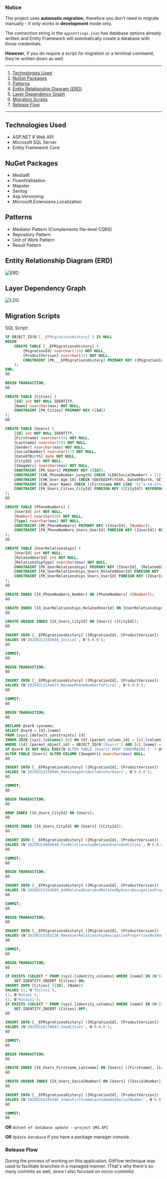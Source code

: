 ### Notice
The project uses **automatic migration**, therefore you don't need to migrate manually - It only works in **development** mode only.

The connection string in the `appsettings.json` has database options already written and Entity Framework will automatically create a database with those credentials.

**However**, If you do require a script for migration or a terminal command, they're written down as well.

---

1. [Technologies Used](#technologies-used)  
2. [NuGet Packages](#nuget-packages)  
3. [Patterns](#patterns)  
4. [Entity Relationship Diagram (ERD)](#entity-relationship-diagram-erd)  
5. [Layer Dependency Graph](#layer-dependency-graph)  
6. [Migration Scripts](#migration-scripts)
7. [Release Flow](#release-flow)

---

## Technologies Used
- ASP.NET 8 Web API
- Microsoft SQL Server
- Entity Framework Core

## NuGet Packages
- MediatR
- FluentValidation
- Mapster
- Serilog
- Asp.Versioning
- Microsoft.Extensions.Localization

## Patterns
- Mediator Pattern (Complements file-level CQRS)
- Repository Pattern
- Unit of Work Pattern
- Result Pattern

## Entity Relationship Diagram (ERD)
![ERD](https://i.imgur.com/bcTw3iC.png)

## Layer Dependency Graph
![LDG](https://i.imgur.com/4zmh7TF.png)

## Migration Scripts
SQL Script:
```sql
IF OBJECT_ID(N'[__EFMigrationsHistory]') IS NULL
BEGIN
    CREATE TABLE [__EFMigrationsHistory] (
        [MigrationId] nvarchar(150) NOT NULL,
        [ProductVersion] nvarchar(32) NOT NULL,
        CONSTRAINT [PK___EFMigrationsHistory] PRIMARY KEY ([MigrationId])
    );
END;
GO

BEGIN TRANSACTION;
GO

CREATE TABLE [Cities] (
    [Id] int NOT NULL IDENTITY,
    [Name] nvarchar(max) NOT NULL,
    CONSTRAINT [PK_Cities] PRIMARY KEY ([Id])
);
GO

CREATE TABLE [Users] (
    [Id] int NOT NULL IDENTITY,
    [Firstname] nvarchar(50) NOT NULL,
    [Lastname] nvarchar(50) NOT NULL,
    [Gender] nvarchar(max) NOT NULL,
    [SocialNumber] nvarchar(11) NOT NULL,
    [DateOfBirth] date NOT NULL,
    [CityId] int NOT NULL,
    [ImageUri] nvarchar(max) NOT NULL,
    CONSTRAINT [PK_Users] PRIMARY KEY ([Id]),
    CONSTRAINT [CHK_PhoneNumber_Length] CHECK (LEN(SocialNumber) = 11),
    CONSTRAINT [CHK_User_Age_18] CHECK (DATEDIFF(YEAR, DateOfBirth, GETDATE()) >= 18),
    CONSTRAINT [CHK_User_Name] CHECK ((Firstname NOT LIKE '%[^a-zA-Z]%' AND Lastname NOT LIKE '%[^a-zA-Z]%')),
    CONSTRAINT [FK_Users_Cities_CityId] FOREIGN KEY ([CityId]) REFERENCES [Cities] ([Id]) ON DELETE CASCADE
);
GO

CREATE TABLE [PhoneNumbers] (
    [UserId] int NOT NULL,
    [Number] nvarchar(50) NOT NULL,
    [Type] nvarchar(max) NOT NULL,
    CONSTRAINT [PK_PhoneNumbers] PRIMARY KEY ([UserId], [Number]),
    CONSTRAINT [FK_PhoneNumbers_Users_UserId] FOREIGN KEY ([UserId]) REFERENCES [Users] ([Id]) ON DELETE CASCADE
);
GO

CREATE TABLE [UserRelationships] (
    [UserId] int NOT NULL,
    [RelatedUserId] int NOT NULL,
    [RelationshipType] nvarchar(max) NOT NULL,
    CONSTRAINT [PK_UserRelationships] PRIMARY KEY ([UserId], [RelatedUserId]),
    CONSTRAINT [FK_UserRelationships_Users_RelatedUserId] FOREIGN KEY ([RelatedUserId]) REFERENCES [Users] ([Id]),
    CONSTRAINT [FK_UserRelationships_Users_UserId] FOREIGN KEY ([UserId]) REFERENCES [Users] ([Id])
);
GO

CREATE INDEX [IX_PhoneNumbers_Number] ON [PhoneNumbers] ([Number]);
GO

CREATE INDEX [IX_UserRelationships_RelatedUserId] ON [UserRelationships] ([RelatedUserId]);
GO

CREATE UNIQUE INDEX [IX_Users_CityId] ON [Users] ([CityId]);
GO

INSERT INTO [__EFMigrationsHistory] ([MigrationId], [ProductVersion])
VALUES (N'20250312193648_Initial', N'8.0.0');
GO

COMMIT;
GO

BEGIN TRANSACTION;
GO

INSERT INTO [__EFMigrationsHistory] ([MigrationId], [ProductVersion])
VALUES (N'20250313144423_RenamePhoneNumberToPlural', N'8.0.0');
GO

COMMIT;
GO

BEGIN TRANSACTION;
GO

DECLARE @var0 sysname;
SELECT @var0 = [d].[name]
FROM [sys].[default_constraints] [d]
INNER JOIN [sys].[columns] [c] ON [d].[parent_column_id] = [c].[column_id] AND [d].[parent_object_id] = [c].[object_id]
WHERE ([d].[parent_object_id] = OBJECT_ID(N'[Users]') AND [c].[name] = N'ImageUri');
IF @var0 IS NOT NULL EXEC(N'ALTER TABLE [Users] DROP CONSTRAINT [' + @var0 + '];');
ALTER TABLE [Users] ALTER COLUMN [ImageUri] nvarchar(max) NULL;
GO

INSERT INTO [__EFMigrationsHistory] ([MigrationId], [ProductVersion])
VALUES (N'20250313230946_MakeImageUriNullableForUsers', N'8.0.0');
GO

COMMIT;
GO

BEGIN TRANSACTION;
GO

DROP INDEX [IX_Users_CityId] ON [Users];
GO

CREATE INDEX [IX_Users_CityId] ON [Users] ([CityId]);
GO

INSERT INTO [__EFMigrationsHistory] ([MigrationId], [ProductVersion])
VALUES (N'20250314000848_FixRelationshipBetweenUsersAndCities', N'8.0.0');
GO

COMMIT;
GO

BEGIN TRANSACTION;
GO

INSERT INTO [__EFMigrationsHistory] ([MigrationId], [ProductVersion])
VALUES (N'20250315163609_AddRelatedUsersAndRelatedByUsersNavigationProperties', N'8.0.0');
GO

COMMIT;
GO

BEGIN TRANSACTION;
GO

INSERT INTO [__EFMigrationsHistory] ([MigrationId], [ProductVersion])
VALUES (N'20250315203238_MakeUserRelationshipNavigationPropertiesNotRequired', N'8.0.0');
GO

COMMIT;
GO

BEGIN TRANSACTION;
GO

IF EXISTS (SELECT * FROM [sys].[identity_columns] WHERE [name] IN (N'Id', N'Name') AND [object_id] = OBJECT_ID(N'[Cities]'))
    SET IDENTITY_INSERT [Cities] ON;
INSERT INTO [Cities] ([Id], [Name])
VALUES (1, N'Tbilisi'),
(2, N'Batumi'),
(3, N'Kutaisi');
IF EXISTS (SELECT * FROM [sys].[identity_columns] WHERE [name] IN (N'Id', N'Name') AND [object_id] = OBJECT_ID(N'[Cities]'))
    SET IDENTITY_INSERT [Cities] OFF;
GO

INSERT INTO [__EFMigrationsHistory] ([MigrationId], [ProductVersion])
VALUES (N'20250316170042_SeedCities', N'8.0.0');
GO

COMMIT;
GO

BEGIN TRANSACTION;
GO

CREATE INDEX [IX_Users_Firstname_Lastname] ON [Users] ([Firstname], [Lastname]);
GO

CREATE UNIQUE INDEX [IX_Users_SocialNumber] ON [Users] ([SocialNumber]);
GO

INSERT INTO [__EFMigrationsHistory] ([MigrationId], [ProductVersion])
VALUES (N'20250316195446_IndexFirstnameLastnameAndSocialNumber', N'8.0.0');
GO

COMMIT;
GO
```

**OR**
`dotnet ef database update --project UMS.API`

**OR**
`Update-Database` if you have a package manager console.

### Release Flow
During the process of working on this application, GitFlow technique was used to facilitate branches in a managed manner. (That's why there's so many commits as well, since I also focused on micro-commits)

